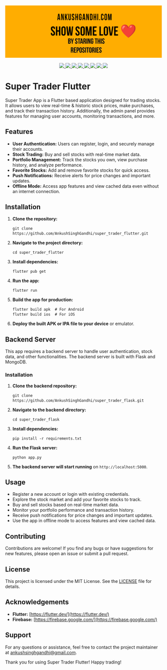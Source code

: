 <a href="https://www.buymeacoffee.com/ankushsingh"><img src="header.jpg"></a>

<p align="center">
  <a href="https://ankushsinghgandhi.github.io">
    <img src="https://img.shields.io/badge/Website-3b5998?style=flat-square&logo=google-chrome&logoColor=white" />
  </a>
  <a href="http://twitter.com/ankushsgandhi">
    <img src="https://img.shields.io/badge/-Twitter-blue?style=flat-square&logo=twitter&logoColor=white" />
  </a>
   <a href="https://www.linkedin.com/in/ankush-singh-gandhi-2487771aa/">
    <img src="https://img.shields.io/badge/-LinkedIn-0e76a8?style=flat-square&logo=Linkedin&logoColor=white" />
  </a>
  <a href="https://dev.to/@ankushsinghgandhi">
    <img src="https://img.shields.io/badge/-Dev.to-grey?style=flat-square&logo=dev.to&logoColor=white"/>
  </a>
  <a href="https://stackoverflow.com/users/13790266/ankush-singh">
    <img src="https://img.shields.io/badge/-Stackoverflow-orange?style=flat-square&logo=stackoverflow&logoColor=white"/>
  </a>
  <a href="https://leetcode.com/ankushsinghgandhi/">
    <img src="https://img.shields.io/badge/-Leetcode-yellow?style=flat-square&logo=Leetcode&logoColor=white"/>
  </a>
    <a href="https://www.hackerrank.com/ankushsgandhi">
    <img src="https://img.shields.io/badge/-HackerRank-green?style=flat-square&logo=Hackerrank&logoColor=white"/>
  </a>
    <a href="https://www.hackerearth.com/@bhanusinghank">
    <img src="https://img.shields.io/badge/-Hackerearth-purple?style=flat-square&logo=Hackerearth&logoColor=white"/>
  </a>
</p>

# Super Trader Flutter

Super Trader App is a Flutter based application designed for trading stocks. It allows users to view real-time & historic stock prices, make purchases, and track their transaction history. Additionally, the admin panel provides features for managing user accounts, monitoring transactions, and more.

## Features

- **User Authentication:** Users can register, login, and securely manage their accounts.
- **Stock Trading:** Buy and sell stocks with real-time market data.
- **Portfolio Management:** Track the stocks you own, view purchase history, and analyze performance.
- **Favorite Stocks:** Add and remove favorite stocks for quick access.
- **Push Notifications:** Receive alerts for price changes and important updates.
- **Offline Mode:** Access app features and view cached data even without an internet connection.

## Installation

1. **Clone the repository:**
   ```
   git clone https://github.com/AnkushSinghGandhi/super_trader_flutter.git
   ```

2. **Navigate to the project directory:**
   ```
   cd super_trader_flutter
   ```

3. **Install dependencies:**
   ```
   flutter pub get
   ```

4. **Run the app:**
   ```
   flutter run
   ```

5. **Build the app for production:**
   ```
   flutter build apk  # For Android
   flutter build ios  # For iOS
   ```

6. **Deploy the built APK or IPA file to your device** or emulator.

## Backend Server

This app requires a backend server to handle user authentication, stock data, and other functionalities. The backend server is built with Flask and MongoDB. 

### Installation

1. **Clone the backend repository:**
   ```
   git clone https://github.com/AnkushSinghGandhi/super_trader_flask.git
   ```

2. **Navigate to the backend directory:**
   ```
   cd super_trader_flask
   ```

3. **Install dependencies:**
   ```
   pip install -r requirements.txt
   ```

4. **Run the Flask server:**
   ```
   python app.py
   ```

5. **The backend server will start running** on `http://localhost:5000`.

## Usage

- Register a new account or login with existing credentials.
- Explore the stock market and add your favorite stocks to track.
- Buy and sell stocks based on real-time market data.
- Monitor your portfolio performance and transaction history.
- Receive push notifications for price changes and important updates.
- Use the app in offline mode to access features and view cached data.

## Contributing

Contributions are welcome! If you find any bugs or have suggestions for new features, please open an issue or submit a pull request.

## License

This project is licensed under the MIT License. See the [LICENSE](LICENSE) file for details.

## Acknowledgements

- **Flutter:** [https://flutter.dev/](https://flutter.dev/)
- **Firebase:** [https://firebase.google.com/](https://firebase.google.com/)

## Support

For any questions or assistance, feel free to contact the project maintainer at [ankushsinghgandhi@gmail.com](mailto:your-ankushsinghgandhi@gmail.com).

Thank you for using Super Trader Flutter! Happy trading!
